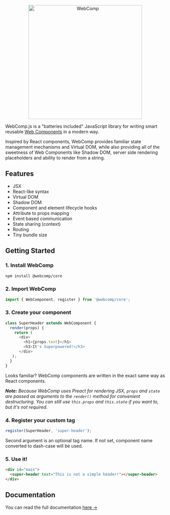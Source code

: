 <p align="center">
  <img alt="WebComp" title="WebComp" src="https://blobscdn.gitbook.com/v0/b/gitbook-28427.appspot.com/o/assets%2F-LW1jjJ35Z5Vk0rHU3sY%2F-LW1kKgwYkfICzANpIJn%2F-LW1kmXebxo0HDcL5J4j%2Flogo.svg?alt=media&token=fd45b300-38df-4e3b-9af3-0aa0d3821023" width="358">
</p>

WebComp.js is a "batteries included" JavaScript library for writing smart reusable [Web Components](https://www.webcomponents.org/introduction) in a modern way.

Inspired by React components, WebComp provides familiar state management mechanisms and Virtual DOM, while also providing all of the sweetness of Web Components like Shadow DOM, server side rendering placeholders and ability to render from a string.

## Features

* JSX
* React-like syntax
* Virtual DOM
* Shadow DOM
* Component and element lifecycle hooks
* Attribute to props mapping
* Event based communication
* State sharing (context)
* Routing
* Tiny bundle size

## Getting Started

### 1. Install WebComp

```bash
npm install @webcomp/core
```

### 2. Import WebComp

```js
import { WebComponent, register } from '@webcomp/core';
```

### 3. Create your component

```js
class SuperHeader extends WebComponent {
  render(props) {
    return (
      <div>
        <h1>{props.text}</h1>
        <h3>It's Superpowered!</h3>
      </div>
   );
  }
}
```

Looks familiar? WebComp components are written in the exact same way as React components.

_**Note:** Because WebComp uses Preact for rendering JSX, `props` and `state` are passed as arguments to the `render()` method for convenient destructuring. You can still use `this.props` and `this.state` if you want to, but it's not required._

### 4. Register your custom tag

```js
register(SuperHeader, 'super-header');
```

Second argument is an optional tag name. If not set, component name converted to dash-case will be used.

### 5. Use it!

```html
<div id="main">
  <super-header text="This is not a simple header!"></super-header>
</div>
```

## Documentation

You can read the full documentation [here →](https://webcomp.gitbook.io)

